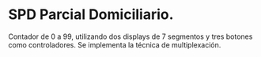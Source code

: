# SPD Parcial Domiciliario.
Contador de 0 a 99, utilizando dos displays de 7 segmentos y tres botones como controladores. Se implementa la técnica de multiplexación.

